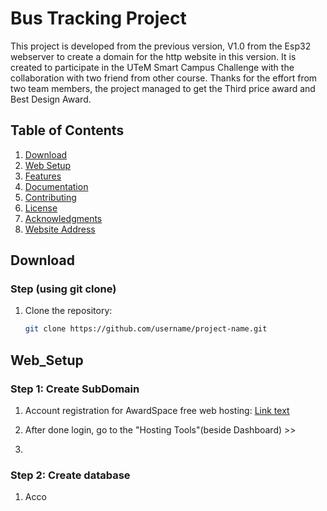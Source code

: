 # Bus Tracking Project

This project is developed from the previous version, V1.0 from the Esp32 webserver to create a domain for the http website in this version. It is created to participate in the UTeM Smart Campus Challenge with the collaboration with two friend from other course. Thanks for the effort from two team members, the project managed to get the Third price award and Best Design Award.

## Table of Contents
1. [Download](#Download)
2. [Web Setup](#Web_Setup)
3. [Features](#features)
4. [Documentation](#documentation)
5. [Contributing](#contributing)
6. [License](#license)
7. [Acknowledgments](#acknowledgments)
8. [Website Address](#Website_address)

## Download

### Step (using git clone)
1. Clone the repository:
   ```bash
   git clone https://github.com/username/project-name.git

## Web_Setup

### Step 1: Create SubDomain
1. Account registration for AwardSpace free web hosting:
[Link text](https://www.awardspace.com/)

2. After done login, go to the "Hosting Tools"(beside Dashboard) >>
3. 

### Step 2: Create database
1. Acco
